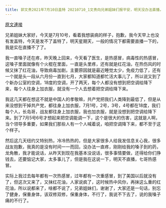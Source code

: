 ```yaml
---
title: 郭文贵2021年7月10日盖特 20210710_1文贵向兄弟姐妹们报平安，明天没办法直播，给所有的兄弟姐妹们战友们抱歉！不能直播太痛苦了……
---
```


[原文連接](https://gnews.org/ThreadView/53481238)

兄弟姐妹大家好，今天是7月10号，看着我想装病的样子，抱歉，我今天早上也没有发盖特，今天是发不了盖特了，明天星期天，一般的情况下都需要直播一下的，我是实在直播不了了。


我一直嗓子还在疼，昨天晚上回来，今天看了医生，是热感冒，病毒性的热感冒，这嗓子里面就像有个火棍在里面，一直是头里疼，还有就是红花油，在热伤风的时候又抹了红花油，导致病毒加剧，主要原因就是最近睡觉太少，免疫力低了，还有一个就是头一段从六月份一直到七月，大家都知道都忙活大事儿了，所以说又到了个新办公室的空调，18度的空调，开了两天，每个人都没有想到把空调给降下来，每个人往身上加衣服，就没有一个人去想着把空调给降下来。


我这几天都在想这不就是中国人的孝敬嘛，共产党把我们人类降到最低了，但是从来没想到干掉共产党，都往身上加衣服，7月1号，2号，3号，4号都在18度，我们每个人，长岛哥，战友都往身上加衣服，我也加衣服，就是没想到把空调给降下来。到了7月5号6号才想起来把空调能调一下，这个是很大的伤害，这就是人啊，当个领导多重要，如果我们那些人有一个人喊着说，咱把空调降下来，都不至于这个样子。


然后这几天纽约又特别热，冷冷热热的，但是大家很多人给我发信息关心我，很多战友抱歉，我真的是没有时间一一而回，没办法一直疼，刚刚给我的嗓子到的药，龙角散，我才能说话，从昨天到现在我基本没说话，很多事情要做，还得给你们挣钱去，还要惦记大家，太多事儿了，但是我在这说一下，明天不直播，七哥热感冒。


实际上我过去每年都有一次热感冒，过年都有一次重感冒，到了美国以后就没有了，但这次又来了，又抹红花油，人家说疯了，这时候热中风你，再抹这么重的红花油，所以说都来了，啥都不说了，兄弟姐妹们，谢谢了，大家还是一句话，别忘了健身，保重身体，该双修双修，保重身体，不行了，我说不下去了，说的我嗓子痛的不行了。
